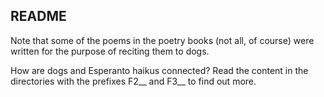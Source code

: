 ## README

Note that some of the poems in the poetry books (not all, of course) were written for the purpose of reciting them to dogs.

How are dogs and Esperanto haikus connected? Read the content in the directories with the prefixes F2__ and F3__ to find out more.
